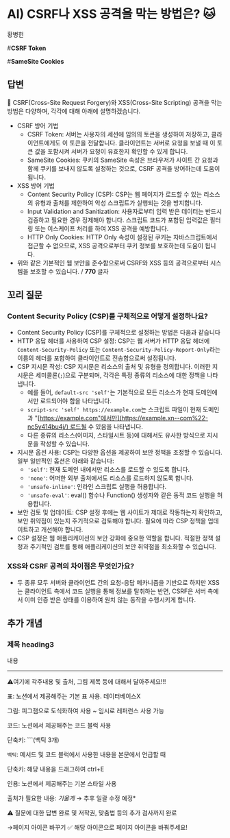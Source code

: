 # AI) CSRF나 XSS 공격을 막는 방법은? 🐱

황병헌

#**CSRF Token**

#**SameSite Cookies**

## 답변

<aside>
📌 CSRF(Cross-Site Request Forgery)와 XSS(Cross-Site Scripting) 공격을 막는 방법은 다양하며, 각각에 대해 아래에 설명하겠습니다.

- CSRF 방어 기법
    - CSRF Token: 서버는 사용자의 세션에 임의의 토큰을 생성하여 저장하고, 클라이언트에게도 이 토큰을 전달합니다. 클라이언트는 서버로 요청을 보낼 때 이 토큰 값을 포함시켜 서버가 요청이 유효한지 확인할 수 있게 합니다.
    - SameSite Cookies: 쿠키의 SameSite 속성은 브라우저가 사이트 간 요청과 함께 쿠키를 보내지 않도록 설정하는 것으로, CSRF 공격을 방어하는데 도움이 됩니다.
- XSS 방어 기법
    - Content Security Policy (CSP): CSP는 웹 페이지가 로드할 수 있는 리소스의 유형과 출처를 제한하여 악성 스크립트가 실행되는 것을 방지합니다.
    - Input Validation and Sanitization: 사용자로부터 입력 받은 데이터는 반드시 검증하고 필요한 경우 정제해야 합니다. 스크립트 코드가 포함된 입력값은 필터링 또는 이스케이프 처리를 하여 XSS 공격을 예방합니다.
    - HTTP Only Cookies: HTTP Only 속성이 설정된 쿠키는 자바스크립트에서 접근할 수 없으므로, XSS 공격으로부터 쿠키 정보를 보호하는데 도움이 됩니다.
- 위와 같은 기본적인 웹 보안을 준수함으로써 CSRF와 XSS 등의 공격으로부터 시스템을 보호할 수 있습니다. / **770** 글자
</aside>

## **꼬리 질문**

### **Content Security Policy (CSP)를 구체적으로 어떻게 설정하나요?**

- Content Security Policy (CSP)를 구체적으로 설정하는 방법은 다음과 같습니다
- HTTP 응답 헤더를 사용하여 CSP 설정: CSP는 웹 서버가 HTTP 응답 헤더에 `Content-Security-Policy` 또는 `Content-Security-Policy-Report-Only`라는 이름의 헤더를 포함하여 클라이언트로 전송함으로써 설정됩니다.
- CSP 지시문 작성: CSP 지시문은 리소스의 출처 및 유형을 정의합니다. 이러한 지시문은 세미콜론(`;`)으로 구분되며, 각각은 특정 종류의 리소스에 대한 정책을 나타냅니다.
    - 예를 들어, `default-src 'self'`는 기본적으로 모든 리소스가 현재 도메인에서만 로드되어야 함을 나타냅니다.
    - `script-src 'self' https://example.com`는 스크립트 파일이 현재 도메인과 "[https://example.com"에서만](https://example.xn--com%22-nc5y414bu4j/) 로드될 수 있음을 나타냅니다.
    - 다른 종류의 리소스(이미지, 스타일시트 등)에 대해서도 유사한 방식으로 지시문을 작성할 수 있습니다.
- 지시문 옵션 사용: CSP는 다양한 옵션을 제공하여 보안 정책을 조정할 수 있습니다. 일부 일반적인 옵션은 아래와 같습니다:
    - `'self'`: 현재 도메인 내에서만 리소스를 로드할 수 있도록 합니다.
    - `'none'`: 어떠한 외부 출처에서도 리소스를 로드하지 않도록 합니다.
    - `'unsafe-inline'`: 인라인 스크립트 실행을 허용합니다.
    - `'unsafe-eval'`: eval() 함수나 Function() 생성자와 같은 동적 코드 실행을 허용합니다.
- 보안 검토 및 업데이트: CSP 설정 후에는 웹 사이트가 제대로 작동하는지 확인하고, 보안 취약점이 있는지 주기적으로 검토해야 합니다. 필요에 따라 CSP 정책을 업데이트하고 개선해야 합니다.
- CSP 설정은 웹 애플리케이션의 보안 강화에 중요한 역할을 합니다. 적절한 정책 설정과 주기적인 검토를 통해 애플리케이션의 보안 취약점을 최소화할 수 있습니다.

### **XSS와 CSRF 공격의 차이점은 무엇인가요?**

- 두 종류 모두 서버와 클라이언트 간의 요청-응답 메카니즘을 기반으로 하지만 XSS는 클라이언트 측에서 코드 실행을 통해 정보를 탈취하는 반면, CSRF은 서버 측에서 이미 인증 받은 상태를 이용하여 원치 않는 동작을 수행시키게 합니다.

## 추가 개념

### **제목 heading3**

내용

---

⚠️여기에 각주내용 및 출처, 그림 제목 등에 대해서 달아주세요!!!

표: 노션에서 제공해주는 기본 표 사용. 데이터베이스X

그림: 피그잼으로 도식화하여 사용 ~ 임시로 레퍼런스 사용 가능

코드: 노션에서 제공해주는 코드 블럭 사용 

단축키: ```(백틱 3개)

`백틱`: 메서드 및 코드 블럭에서 사용한 내용을 본문에서 언급할 때 

단축키: 해당 내용을 드래그하여 ctrl+E

인용: 노션에서 제공해주는 기본 스타일 사용

출처가 필요한 내용: *기울게* → 추후 일괄 수정 예정*

⚠️ 질문에 대한 답변 완료 및 저작권, 맞춤법 등의 추가 검사까지 완료

→페이지 아이콘 바꾸기 ✅ 해당 아이콘으로 페이지 아이콘을 바꿔주세요!